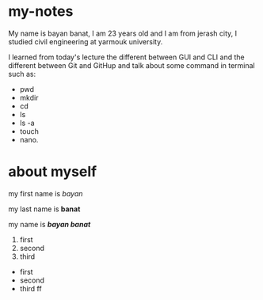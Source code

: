 # my-notes
My name is bayan banat, I am 23 years old and I am from jerash city, I studied civil engineering at yarmouk university.

I learned from today's lecture the different between GUI and CLI and the different between Git and GitHup and talk about some command in terminal such as:
* pwd
* mkdir
* cd
* ls
* ls -a
* touch
* nano.

# about myself
my first name is *bayan*

my last name is **banat**

my name is ***bayan banat***

1. first
2. second
3. third

* first
* second
* third
ff



